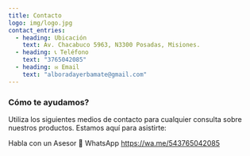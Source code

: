 ```yaml
---
title: Contacto
logo: img/logo.jpg
contact_entries:
  - heading: Ubicación
    text: Av. Chacabuco 5963, N3300 Posadas, Misiones.
  - heading: 📞 Teléfono
    text: "3765042085"
  - heading: ✉️ Email
    text: "alboradayerbamate@gmail.com"
---
```



<h3 class="f4 b lh-title mb2">Cómo te ayudamos?</h3>

Utiliza los siguientes medios de contacto para cualquier consulta sobre nuestros productos. Estamos aquí para asistirte:

Habla con un Asesor 💬 WhatsApp https://wa.me/543765042085
